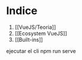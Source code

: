 # Indice
1. [[VueJS/Teoria]]
2. [[Ecosystem VueJS]]
3. [[Built-ins]]


ejecutar el cli
npm run serve